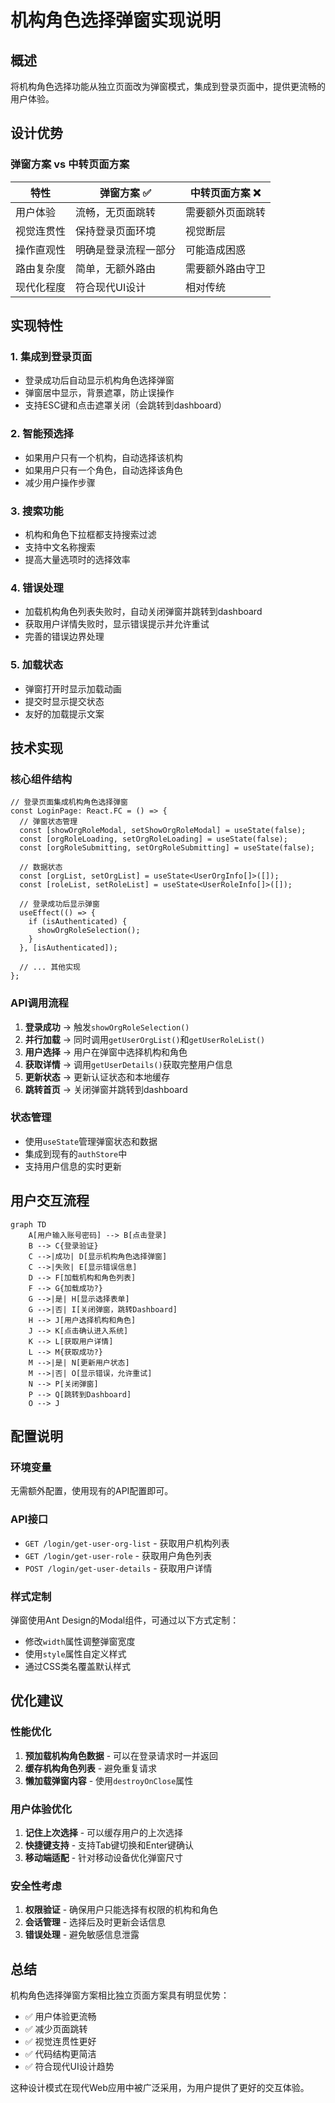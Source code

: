 # 机构角色选择弹窗实现说明

## 概述

将机构角色选择功能从独立页面改为弹窗模式，集成到登录页面中，提供更流畅的用户体验。

## 设计优势

### 弹窗方案 vs 中转页面方案

| 特性 | 弹窗方案 ✅ | 中转页面方案 ❌ |
|------|------------|----------------|
| 用户体验 | 流畅，无页面跳转 | 需要额外页面跳转 |
| 视觉连贯性 | 保持登录页面环境 | 视觉断层 |
| 操作直观性 | 明确是登录流程一部分 | 可能造成困惑 |
| 路由复杂度 | 简单，无额外路由 | 需要额外路由守卫 |
| 现代化程度 | 符合现代UI设计 | 相对传统 |

## 实现特性

### 1. 集成到登录页面
- 登录成功后自动显示机构角色选择弹窗
- 弹窗居中显示，背景遮罩，防止误操作
- 支持ESC键和点击遮罩关闭（会跳转到dashboard）

### 2. 智能预选择
- 如果用户只有一个机构，自动选择该机构
- 如果用户只有一个角色，自动选择该角色
- 减少用户操作步骤

### 3. 搜索功能
- 机构和角色下拉框都支持搜索过滤
- 支持中文名称搜索
- 提高大量选项时的选择效率

### 4. 错误处理
- 加载机构角色列表失败时，自动关闭弹窗并跳转到dashboard
- 获取用户详情失败时，显示错误提示并允许重试
- 完善的错误边界处理

### 5. 加载状态
- 弹窗打开时显示加载动画
- 提交时显示提交状态
- 友好的加载提示文案

## 技术实现

### 核心组件结构
```tsx
// 登录页面集成机构角色选择弹窗
const LoginPage: React.FC = () => {
  // 弹窗状态管理
  const [showOrgRoleModal, setShowOrgRoleModal] = useState(false);
  const [orgRoleLoading, setOrgRoleLoading] = useState(false);
  const [orgRoleSubmitting, setOrgRoleSubmitting] = useState(false);
  
  // 数据状态
  const [orgList, setOrgList] = useState<UserOrgInfo[]>([]);
  const [roleList, setRoleList] = useState<UserRoleInfo[]>([]);
  
  // 登录成功后显示弹窗
  useEffect(() => {
    if (isAuthenticated) {
      showOrgRoleSelection();
    }
  }, [isAuthenticated]);
  
  // ... 其他实现
};
```

### API调用流程
1. **登录成功** → 触发`showOrgRoleSelection()`
2. **并行加载** → 同时调用`getUserOrgList()`和`getUserRoleList()`
3. **用户选择** → 用户在弹窗中选择机构和角色
4. **获取详情** → 调用`getUserDetails()`获取完整用户信息
5. **更新状态** → 更新认证状态和本地缓存
6. **跳转首页** → 关闭弹窗并跳转到dashboard

### 状态管理
- 使用`useState`管理弹窗状态和数据
- 集成到现有的`authStore`中
- 支持用户信息的实时更新

## 用户交互流程

```mermaid
graph TD
    A[用户输入账号密码] --> B[点击登录]
    B --> C{登录验证}
    C -->|成功| D[显示机构角色选择弹窗]
    C -->|失败| E[显示错误信息]
    D --> F[加载机构和角色列表]
    F --> G{加载成功?}
    G -->|是| H[显示选择表单]
    G -->|否| I[关闭弹窗，跳转Dashboard]
    H --> J[用户选择机构和角色]
    J --> K[点击确认进入系统]
    K --> L[获取用户详情]
    L --> M{获取成功?}
    M -->|是| N[更新用户状态]
    M -->|否| O[显示错误，允许重试]
    N --> P[关闭弹窗]
    P --> Q[跳转到Dashboard]
    O --> J
```

## 配置说明

### 环境变量
无需额外配置，使用现有的API配置即可。

### API接口
- `GET /login/get-user-org-list` - 获取用户机构列表
- `GET /login/get-user-role` - 获取用户角色列表  
- `POST /login/get-user-details` - 获取用户详情

### 样式定制
弹窗使用Ant Design的Modal组件，可通过以下方式定制：
- 修改`width`属性调整弹窗宽度
- 使用`style`属性自定义样式
- 通过CSS类名覆盖默认样式

## 优化建议

### 性能优化
1. **预加载机构角色数据** - 可以在登录请求时一并返回
2. **缓存机构角色列表** - 避免重复请求
3. **懒加载弹窗内容** - 使用`destroyOnClose`属性

### 用户体验优化
1. **记住上次选择** - 可以缓存用户的上次选择
2. **快捷键支持** - 支持Tab键切换和Enter键确认
3. **移动端适配** - 针对移动设备优化弹窗尺寸

### 安全性考虑
1. **权限验证** - 确保用户只能选择有权限的机构和角色
2. **会话管理** - 选择后及时更新会话信息
3. **错误处理** - 避免敏感信息泄露

## 总结

机构角色选择弹窗方案相比独立页面方案具有明显优势：
- ✅ 用户体验更流畅
- ✅ 减少页面跳转
- ✅ 视觉连贯性更好
- ✅ 代码结构更简洁
- ✅ 符合现代UI设计趋势

这种设计模式在现代Web应用中被广泛采用，为用户提供了更好的交互体验。 